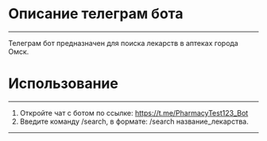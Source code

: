 # Описание телеграм бота

---

Телеграм бот предназначен для поиска лекарств в аптеках города Омск.

# Использование

---

1) Откройте чат с ботом по ссылке: https://t.me/PharmacyTest123_Bot
2) Введите команду /search, в формате: /search название_лекарства.

---

